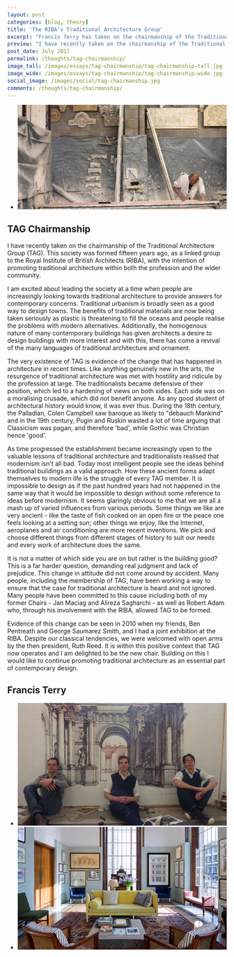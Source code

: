 ```yaml
---
layout: post
categories: [blog, theory]
title: 'The RIBA’s Traditional Architecture Group'
excerpt: "Francis Terry has taken on the chairmanship of the Traditional Architecture Group (TAG), and shares his thoughts on the society"
preview: "I have recently taken on the chairmanship of the Traditional Architecture Group (TAG). This society was formed fifteen years ago, as a linked group to the Royal Institute of British Architects (RIBA)..."
post_date: July 2017
permalink: /thoughts/tag-chairmanship/
image_tall: /images/essays/tag-chairmanship/tag-chairmanship-tall.jpg
image_wide: /images/essays/tag-chairmanship/tag-chairmanship-wide.jpg
social_image: /images/social/tag-chairmanship.jpg
comments: /thoughts/tag-chairmanship/
---
```


<ul class="list">
	<li class="full">
		<a class="fancybox" rel="group" href="/images/essays/tag-chairmanship/locker-and-riley.jpg" title="Locker and Riley">
			<img src="/images/essays/tag-chairmanship/thumbs/locker-and-riley.jpg" alt="Locker and Riley" />
		</a>
	</li>
</ul>

<h2>
	TAG Chairmanship
</h2><p>
	I have recently taken on the chairmanship of the Traditional Architecture Group (TAG). This society was formed fifteen years ago, as a linked group to the Royal Institute of British Architects (RIBA), with the intention of promoting traditional architecture within both the profession and the wider community. 
</p><p>
	I am excited about leading the society at a time when people are increasingly looking towards traditional architecture to provide answers for contemporary concerns. Traditional urbanism is broadly seen as a good way to design towns.  The benefits of traditional materials are now being taken seriously as plastic is threatening to fill the oceans and people realise the problems with modern alternatives. Additionally, the homogenous nature of many contemporary buildings has given architects a desire to design buildings with more interest and with this, there has come a revival of the many languages of traditional architecture and ornament. 
</p><p>
	The very existence of TAG is evidence of the change that has happened in architecture in recent times. Like anything genuinely new in the arts, the resurgence of traditional architecture was met with hostility and ridicule by the profession at large. The traditionalists became defensive of their position, which led to a hardening of views on both sides. Each side was on a moralising crusade, which did not benefit anyone. As any good student of architectural history would know, it was ever thus. During the 18th century, the Palladian, Colen Campbell saw baroque as likely to "debauch Mankind" and in the 19th century, Pugin and Ruskin wasted a lot of time arguing that Classicism was pagan, and therefore 'bad', while Gothic was Christian hence 'good'.
</p><p>
	As time progressed the establishment became increasingly open to the valuable lessons of traditional architecture and traditionalists realised that modernism isn't all bad. Today most intelligent people see the ideas behind traditional buildings as a valid approach. How these ancient forms adapt themselves to modern life is the struggle of every TAG member. It is impossible to design as if the past hundred years had not happened in the same way that it would be impossible to design without some reference to ideas before modernism. It seems glaringly obvious to me that we are all a mash up of varied influences from various periods. Some things we like are very ancient - like the taste of fish cooked on an open fire or the peace one feels looking at a setting sun; other things we enjoy, like the Internet, aeroplanes and air conditioning are more recent inventions. We pick and choose different things from different stages of history to suit our needs and every work of architecture does the same.
</p><p>
	It is not a matter of which side you are on but rather is the building good?  This is a far harder question, demanding real judgment and lack of prejudice. This change in attitude did not come around by accident.  Many people, including the membership of TAG, have been working a way to ensure that the case for traditional architecture is heard and not ignored. Many people have been committed to this cause including both of my former Chairs - Jan Maciag and Alireza Sagharchi - as well as Robert Adam who, through his involvement with the RIBA, allowed TAG to be formed. 
</p><p>
	Evidence of this change can be seen in 2010 when my friends, Ben Pentreath and George Saumarez Smith, and I had a joint exhibition at the RIBA. Despite our classical tendencies, we were welcomed with open arms by the then president, Ruth Reed. It is within this positive context that TAG now operates and I am delighted to be the new chair. Building on this I would like to continue promoting traditional architecture as an essential part of contemporary design.
</p>

<h2>
	Francis Terry
</h2>

<ul class="list">
	<li class="half">
		<a class="fancybox" rel="group" href="/images/essays/tag-chairmanship/three-classicists-1.jpg" title="Three Classicists">
			<img src="/images/essays/tag-chairmanship/thumbs/three-classicists-1.jpg" alt="Three Classicists" />
		</a>
	</li>
	<li class="half">
		<a class="fancybox" rel="group" href="/images/essays/tag-chairmanship/three-classicists-2.jpg" title="RIBA’s Traditional Architecture Group">
			<img src="/images/essays/tag-chairmanship/three-classicists-2.jpg" alt="RIBA’s Traditional Architecture Group" />
		</a>
	</li>
</ul>
